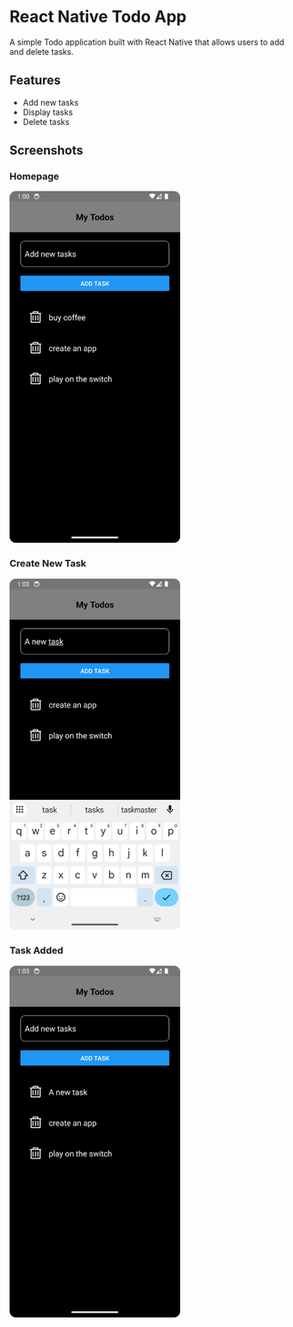 # React Native Todo App

A simple Todo application built with React Native that allows users to add and delete tasks.

## Features
- Add new tasks
- Display tasks
- Delete tasks

## Screenshots

### Homepage
<img src="./screenshots/home-page.png" width="300" />

### Create New Task
<img src="./screenshots/create-new-task.png" width="300" />

### Task Added
<img src="./screenshots/task-added.png" width="300" />

